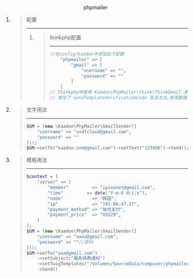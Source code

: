 <center>phpmailer</center>



1. > 配置
   > ****
   > 1. > thinkphp配置
   >    >
   >    > ****
   >    >
   >    > ```php
   >    > //在config/kaadon中添加如下配置
   >    >     "phpmailer" => [
   >    >         "gmail" => [
   >    >             "username" => "",
   >    >             "password" => ""
   >    >         ]
   >    >     ]
   >    > // thinkphp中使用 Kaadon\PhpMailer\think\ThinkGmail 类
   >    > // 增加了 sendTemplateVerificationCode 发送方法,使用数据见 example
   >    > ```


2. > 文字用法
   >
   > ****
   >
   > ```php
   > $GM = (new \Kaadon\PhpMailer\GmailSender([
   >     "username" => "usdtcloud@gmail.com",
   >     "password" => ""
   > ]));
   > $GM->setTo("kaadon.com@gmail.com")->setText("123456")->Send();
   > ```

3. > 模板用法
   >
   > ****
   >
   > ```php
   > $context = [
   >     "server" => [
   >         "member"         => "ipioonet@gmail.com",
   >         "time"         => date("Y-m-d H:i:s"),
   >         "node"           => "韩国",
   >         "ip"             => "103.86.47.17",
   >         "payment_method" => "按月支付",
   >         "payment_price"  => "US$29",
   >     ]
   > ];
   > $GM = (new \Kaadon\PhpMailer\GmailSender([
   >     "username" => "aaaa@gmail.com",
   >     "password" => ""//密码
   > ]));
   > $GM->setTo("aaa@gmail.com")
   >     ->setSubject("服务续费通知")
   >     ->setTwigTemplates("/Volumes/SourceData/composer/phpmailer/twig_templates","product.html",$context)
   >     ->Send()
   > ```
